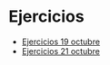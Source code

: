 # Ejercicios

- [Ejercicios 19 octubre](/geo/tema2/ejercicios/19octubre.pdf)
- [Ejercicios 21 octubre](/geo/tema2/ejercicios/21octubre.pdf)
